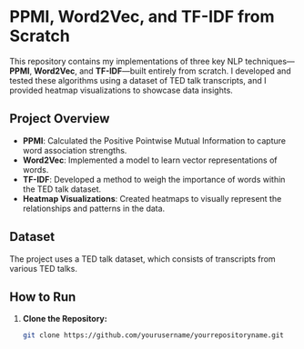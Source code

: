 # PPMI, Word2Vec, and TF-IDF from Scratch

This repository contains my implementations of three key NLP techniques—**PPMI**, **Word2Vec**, and **TF-IDF**—built entirely from scratch. I developed and tested these algorithms using a dataset of TED talk transcripts, and I provided heatmap visualizations to showcase data insights.

## Project Overview

- **PPMI**: Calculated the Positive Pointwise Mutual Information to capture word association strengths.
- **Word2Vec**: Implemented a model to learn vector representations of words.
- **TF-IDF**: Developed a method to weigh the importance of words within the TED talk dataset.
- **Heatmap Visualizations**: Created heatmaps to visually represent the relationships and patterns in the data.

## Dataset

The project uses a TED talk dataset, which consists of transcripts from various TED talks.

## How to Run

1. **Clone the Repository:**
   ```bash
   git clone https://github.com/yourusername/yourrepositoryname.git
